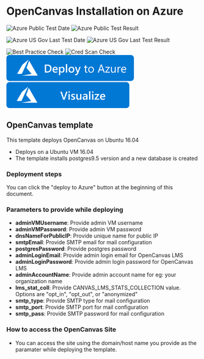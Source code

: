 # OpenCanvas Installation on Azure

![Azure Public Test Date](https://azurequickstartsservice.blob.core.windows.net/badges/OpenCanvas-LMS/PublicLastTestDate.svg)
![Azure Public Test Result](https://azurequickstartsservice.blob.core.windows.net/badges/OpenCanvas-LMS/PublicDeployment.svg)

![Azure US Gov Last Test Date](https://azurequickstartsservice.blob.core.windows.net/badges/OpenCanvas-LMS/FairfaxLastTestDate.svg)
![Azure US Gov Last Test Result](https://azurequickstartsservice.blob.core.windows.net/badges/OpenCanvas-LMS/FairfaxDeployment.svg)

![Best Practice Check](https://azurequickstartsservice.blob.core.windows.net/badges/OpenCanvas-LMS/BestPracticeResult.svg)
![Cred Scan Check](https://azurequickstartsservice.blob.core.windows.net/badges/OpenCanvas-LMS/CredScanResult.svg)
[![Deploy To Azure](https://raw.githubusercontent.com/Azure/azure-quickstart-templates/master/1-CONTRIBUTION-GUIDE/images/deploytoazure.svg?sanitize=true)]("https://portal.azure.com/#create/Microsoft.Template/uri/https%3A%2F%2Fraw.githubusercontent.com%2FAzure%2Fazure-quickstart-templates%2Fmaster%2FOpenCanvas-LMS%2Fazuredeploy.json")  [![Visualize](https://raw.githubusercontent.com/Azure/azure-quickstart-templates/master/1-CONTRIBUTION-GUIDE/images/visualizebutton.svg?sanitize=true)]("http://armviz.io/#/?load=https%3A%2F%2Fraw.githubusercontent.com%2FAzure%2Fazure-quickstart-templates%2Fmaster%2FOpenCanvas-LMS%2Fazuredeploy.json")
    


    


## OpenCanvas template 

This template deploys OpenCanvas on Ubuntu 16.04
* Deploys on a Ubuntu VM 16.04
* The template installs postgres9.5 version and a new database is created

### Deployment steps

You can click the "deploy to Azure" button at the beginning of this document.

### Parameters to provide while deploying

+ **adminVMUsername**: Provide admin VM username
+ **adminVMPassword**: Provide admin VM password
+ **dnsNameForPublicIP**: Provide unique name for public IP
+ **smtpEmail**: Provide SMTP email for mail configuration
+ **postgresPassword**: Provide postgres password
+ **adminLoginEmail**: Provide admin login email for OpenCanvas LMS
+ **adminLoginPassword**: Provide admin login password for OpenCanvas LMS
+ **adminAccountName**: Provide admin account name for eg: your organization name
+ **lms_stat_coll**: Provide CANVAS_LMS_STATS_COLLECTION value. Options are "opt_in", "opt_out", or "anonymized"
+ **smtp_type**: Provide SMTP type for mail configuration
+ **smtp_port**: Provide SMTP port for mail configuration
+ **smtp_pass**: Provide SMTP password for mail configuration

### How to access the OpenCanvas Site
* You can access the site using the domain/host name you provide as the paramater while deploying the template. 

